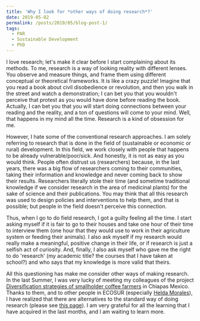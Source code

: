 ```yaml
---
title: 'Why I look for *other ways of doing research*?'
date: 2019-05-02
permalink: /posts/2019/05/blog-post-1/
tags:
  - PAR
  - Sustainable Development
  - PhD
---
```


I love research; let's make it clear before I start complaining about its methods. To me, research is a way of looking reality with different lenses. You observe and measure things, and frame them using different conceptual or theoretical frameworks. It is like a crazy puzzle! Imagine that you read a book about civil disobedience or revolution, and then you walk in the street and watch a demonstration; I can bet you that you wouldn't perceive that protest as you would have done before reading the book. Actually, I can bet you that you will start doing connections between your reading and the reality, and a ton of questions will come to your mind. Well, that happens in my mind all the time. Research is a kind of obsession for me.


However, I hate some of the conventional research approaches. I am solely referring to research that is done in the field of (sustainable or economic or rural) development. In this field, we work closely with people that happens to be already vulnerable/poor/sick. And honestly, it is not as easy as you would think. People often distrust us (researchers) because, in the last years, there was a big flow of researchers coming to their communities, taking their information and knowledge and never coming back to show their results. Researchers literally stole their time (and sometime traditional knowledge if we consider research in the area of medicinal plants) for the sake of science and their publications. You may think that all this research was used to design policies and interventions to help them, and that is possible; but people in the field doesn't perceive this connection.


Thus, when I go to do field research, I got a guilty feeling all the time. I start asking myself if it is fair to go to their houses and take one hour of their time to interview them (one hour that they would use to work in their agriculture system or feeding their animals). I also ask myself if my research would really make a meaningful, positive change in their life, or if research is just a selfish act of curiosity. And, finally, I also ask myself who gave me the right to do 'research' (my academic title? the courses that I have taken at school?) and who says that my knowledge is more valid that theirs.


All this questioning has make me consider other ways of making research. In the last Summer, I was very lucky of meeting my colleagues of the project [Diversification strategies of smallholder coffee farmers](https://diana-luna.github.io/projects/CoffeeLivelihoods) in Chiapas Mexico. Thanks to them, and to other people in ECOSUR (especially [Helda Morales](https://www.ecosur.mx/academico/hmorales/)), I have realized that there are alternatives to the standard way of doing research (please see [this page](https://www.uvm.edu/agroecology/our-approach/participatory-action-research/)). I am very grateful for all the learning that I have acquired in the last months, and I am waiting to learn more.
